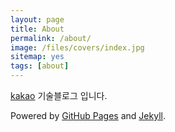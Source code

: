 ```yaml
---
layout: page
title: About
permalink: /about/
image: /files/covers/index.jpg
sitemap: yes
tags: [about]
---
```


[kakao](http://www.kakaocorp.com) 기술블로그 입니다.

Powered by [GitHub Pages](https://pages.github.com) and [Jekyll](https://jekyllrb.com).

